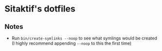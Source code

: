 
Sitaktif's dotfiles
===================

Notes
-----

* Run `bin/create-symlinks --noop` to see what symlings would be created (I highly recommend appending `--noop` to this the first time)
